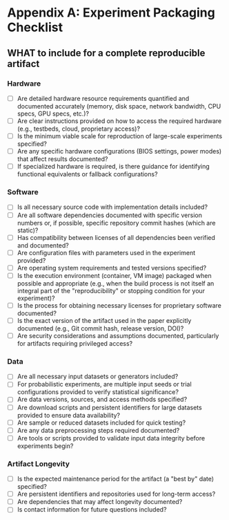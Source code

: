 # Appendix A: Experiment Packaging Checklist

## WHAT to include for a complete reproducible artifact

### Hardware
- [ ] Are detailed hardware resource requirements quantified and documented accurately (memory, disk space, network bandwidth, CPU specs, GPU specs, etc.)?
- [ ] Are clear instructions provided on how to access the required hardware (e.g., testbeds, cloud, proprietary access)?
- [ ] Is the minimum viable scale for reproduction of large-scale experiments specified?
- [ ] Are any specific hardware configurations (BIOS settings, power modes) that affect results documented?
- [ ] If specialized hardware is required, is there guidance for identifying functional equivalents or fallback configurations?

### Software
- [ ] Is all necessary source code with implementation details included?
- [ ] Are all software dependencies documented with specific version numbers or, if possible, specific repository commit hashes (which are static)?
- [ ] Has compatibility between licenses of all dependencies been verified and documented?
- [ ] Are configuration files with parameters used in the experiment provided?
- [ ] Are operating system requirements and tested versions specified?
- [ ] Is the execution environment (container, VM image) packaged when possible and appropriate (e.g., when the build process is not itself an integral part of the "reproducibility" or stopping condition for your experiment)?
- [ ] Is the process for obtaining necessary licenses for proprietary software documented?
- [ ] Is the exact version of the artifact used in the paper explicitly documented (e.g., Git commit hash, release version, DOI)?
- [ ] Are security considerations and assumptions documented, particularly for artifacts requiring privileged access?

### Data
- [ ] Are all necessary input datasets or generators included?
- [ ] For probabilistic experiments, are multiple input seeds or trial configurations provided to verify statistical significance?
- [ ] Are data versions, sources, and access methods specified?
- [ ] Are download scripts and persistent identifiers for large datasets provided to ensure data availability?
- [ ] Are sample or reduced datasets included for quick testing?
- [ ] Are any data preprocessing steps required documented?
- [ ] Are tools or scripts provided to validate input data integrity before experiments begin?

### Artifact Longevity
- [ ] Is the expected maintenance period for the artifact (a "best by" date) specified?
- [ ] Are persistent identifiers and repositories used for long-term access?
- [ ] Are dependencies that may affect longevity documented?
- [ ] Is contact information for future questions included?
